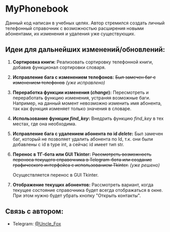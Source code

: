 # MyPhonebook

Данный код написан в учебных целях. Автор стремился создать личный телефонный справочник с возможностью расширения новыми абонентами, их изменения и удаления уже существующих.

## Идеи для дальнейших изменений/обновлений:

1. **Сортировка книги:**
   Реализовать сортировку телефонной книги, добавив функционал сортировки словаря.

2. **Исправление бага с изменением телефонов:**
   ~~Был замечен баг с изменением телефонов~~ *(уже исправлено)*

3. **Переработка функции изменения (*change*):**
   Пересмотреть и переработать функцию изменения, устраняя возможные баги. Например, на данный момент невозможно изменить имя абонента, так как функция изменяет только значения в словаре.

4. **Использование функции *find_key*:**
   Внедрить функцию *find_key* в тех местах, где она необходима.


5. **Исправление бага с удалением абонента по id *delete*:**
   Был замечен баг, который не позволяет удалить абонента по Id, т.к. они были добавлены с id в type int, а сейчас id имеет тип str. 

6. **Перенос в ТГ-бота или GUI Tkinter:**
   ~~Рассмотреть возможность переноса текущего справочника в Telegram-бота или создание графического интерфейса с использованием Tkinter.~~ *(уже решено)*
   
   Осуществляется перенос в GUI Tkinter.

7. **Отображение текущих абонентов:**
   Рассмотреть вариант, когда текущее состояние справочника будет всегда отображаться в окне. При этом нужно будет убрать кнопку "Открыть контакты".

## Связь с автором:

- Telegram: [@Uncle_Fox](https://t.me/Uncle_Fox)

